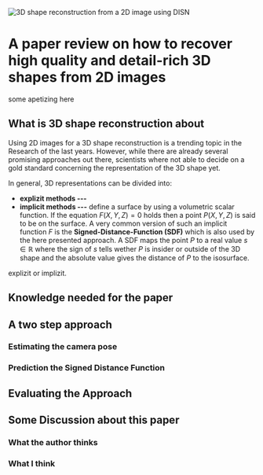 ![3D shape reconstruction from a 2D image using DISN](tmp)
# A paper review on how to recover high quality and detail-rich 3D shapes from 2D images
some apetizing here
## What is 3D shape reconstruction about
Using 2D images for a 3D shape reconstruction is a trending topic in the Research of the last  years. However, while there are already several promising approaches out there, scientists where not able to decide on a gold standard concerning the representation of the 3D shape yet.

In general, 3D representations can be divided into:

 - **explizit methods ---**
 - **implicit methods ---** define a surface by using a volumetric scalar function. If the equation $F(X,Y,Z) = 0$ holds then a point $P(X,Y,Z)$ is said to be on the surface. A very common version of such an implicit function $F$ is the **Signed-Distance-Function (SDF)** which is also used by the here presented approach. A SDF maps the point $P$ to a real value $s  \in \mathbb{R}$ where the sign of $s$ tells wether $P$ is insider or outside of the 3D shape and the absolute value gives the distance of $P$ to the isosurface.

explizit or implizit.
## Knowledge needed for the paper
## A two step approach

### Estimating the camera pose

### Prediction the Signed Distance Function

## Evaluating the Approach

## Some Discussion about this paper

### What the author thinks

### What I think

<!--stackedit_data:
eyJoaXN0b3J5IjpbLTc3ODYwNTE4LDE1Mjg3MTIzNDcsLTI1NT
A2OTY3MCwtODYwMzE0MjIwLDEzMzY3NjExMTYsLTEwNzM1Nzc0
NTIsMjAwMDI4MDgwMSwtNjY5NTQ0ODU2LDIzMzE5Mjk3XX0=
-->
